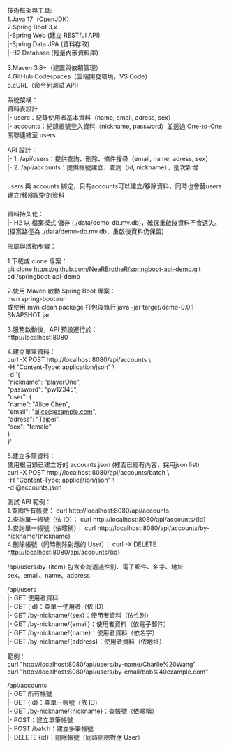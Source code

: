 技術框架與工具:  
1.Java 17（OpenJDK）  
2.Spring Boot 3.x  
  |-Spring Web (建立 RESTful API)  
  |-Spring Data JPA (資料存取)  
  |-H2 Database (輕量內嵌資料庫)  

3.Maven 3.8+（建置與依賴管理）  
4.GitHub Codespaces（雲端開發環境，VS Code）  
5.cURL（命令列測試 API）  

系統架構：  
資料表設計  
 |- users：紀錄使用者基本資料（name, email, adress, sex）  
 |- accounts：紀錄帳號登入資料（nickname, password）並透過 One-to-One 關聯連結至 users  

 API 設計：  
  |- 1. /api/users：提供查詢、刪除、條件搜尋（email, name, adress, sex）  
  |- 2. /api/accounts：提供帳號建立、查詢（id, nickname）、批次新增  

###  
users 與 accounts 綁定，只有accounts可以建立/移除資料，同時也會替users建立/移除配對的資料  
###  

資料持久化：  
  |- H2 以 檔案模式 儲存 (./data/demo-db.mv.db)，確保重啟後資料不會遺失。  
  (檔案路徑為 ./data/demo-db.mv.db，重啟後資料仍保留)  

部屬與啟動步驟：  

1.下載或 clone 專案：  
   git clone https://github.com/NeaRBrotheR/springboot-api-demo.git  
   cd /springboot-api-demo  

2.使用 Maven 啟動 Spring Boot 專案：  
   mvn spring-boot:run  
   或使用 mvn clean package 打包後執行 java -jar target/demo-0.0.1-SNAPSHOT.jar  
   
3.服務啟動後，API 預設運行於：  
   http://localhost:8080  
   
4.建立單筆資料：  
curl -X POST http://localhost:8080/api/accounts \  
  -H "Content-Type: application/json" \  
  -d '{  
    "nickname": "playerOne",  
    "password": "pw12345",  
    "user": {  
      "name": "Alice Chen",  
      "email": "alice@example.com",  
      "adress": "Taipei",  
      "sex": "female"  
    }  
  }'  

5.建立多筆資料：  
使用根目錄已建立好的 accounts.json (裡面已經有內容，採用json list)  
curl -X POST http://localhost:8080/api/accounts/batch \  
  -H "Content-Type: application/json" \  
  -d @accounts.json  

測試 API 範例：  
1.查詢所有帳號： curl http://localhost:8080/api/accounts  
2.查詢單一帳號（依 ID）： curl http://localhost:8080/api/accounts/{id}  
3.查詢單一帳號（依暱稱）： curl http://localhost:8080/api/accounts/by-nickname/{nickname}  
4.刪除帳號（同時刪除對應的 User）： curl -X DELETE http://localhost:8080/api/accounts/{id}  

/api/users/by-{item} 包含查詢透過性別、電子郵件、名字、地址  
sex、email、name、address  

/api/users  
  |- GET 使用者資料  
  |- GET {id}：查單一使用者（依 ID）  
  |- GET /by-nickname/{sex}：使用者資料（依性別）  
  |- GET /by-nickname/{email}：使用者資料（依電子郵件）  
  |- GET /by-nickname/{name}：使用者資料（依名字）  
  |- GET /by-nickname/{address}：使用者資料（依地址）  

範例：  
curl "http://localhost:8080/api/users/by-name/Charlie%20Wang"  
curl "http://localhost:8080/api/users/by-email/bob%40example.com"  

/api/accounts  
  |- GET 所有帳號  
  |- GET {id}：查單一帳號（依 ID）  
  |- GET /by-nickname/{nickname}：查帳號（依暱稱）  
  |- POST：建立單筆帳號  
  |- POST /batch：建立多筆帳號  
  |- DELETE {id}：刪除帳號（同時刪除對應 User）  
